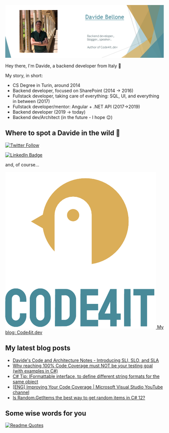 ![Profile banner](./DavideBellone.png)

Hey there, I'm Davide, a backend developer from Italy 🤏 

My story, in short:

* CS Degree in Turin, around 2014
* Backend developer, focused on SharePoint (2014 -> 2016)
* Fullstack developer, taking care of everything: SQL, UI, and everything in between (2017)
* Fullstack developer/mentor: Angular + .NET API (2017->2019)
* Backend developer (2019 -> today)
* Backend dev/Architect (in the future - I hope 😉)

## Where to spot a Davide in the wild 🦏

[![Twitter Follow](https://img.shields.io/twitter/follow/BelloneDavide?label=Let%27s%20get%20in%20touch%20on%20Twitter&style=social)](https://twitter.com/BelloneDavide)

[![LinkedIn Badge](https://img.shields.io/badge/LinkedIn-Profile-informational?style=social&logo=linkedin)](https://www.linkedin.com/in/bellonedavide/)

and, of course...

[![Personal blog](./logo_small.png) My blog: Code4it.dev](https://www.code4it.dev/)


## My latest blog posts

<!-- BLOG-POST-LIST:START -->
- [Davide&#39;s Code and Architecture Notes - Introducing SLI, SLO, and SLA](https://www.code4it.dev/architecture-notes/sli-vs-slo-vs-sla/)
- [Why reaching 100% Code Coverage must NOT be your testing goal &lpar;with examples in C#&rpar;](https://www.code4it.dev/blog/code-coverage-must-not-be-the-target/)
- [C# Tip: IFormattable interface, to define different string formats for the same object](https://www.code4it.dev/csharptips/iformattable-interface/)
- [[ENG] Improving Your Code Coverage | Microsoft Visual Studio YouTube channel](https://www.code4it.dev/video/code-coverage-visualstudio-toolbox/)
- [Is Random.GetItems the best way to get random items in C# 12?](https://www.code4it.dev/blog/how-to-get-random-items/)
<!-- BLOG-POST-LIST:END -->



## Some wise words for you

[![Readme Quotes](https://quotes-github-readme.vercel.app/api?type=horizontal&theme=light)](https://github.com/piyushsuthar/github-readme-quotes)
